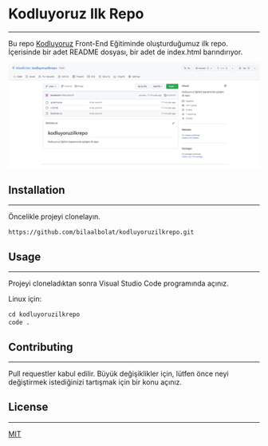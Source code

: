 # Kodluyoruz Ilk Repo
-----------------------------------------------------------

 Bu repo [Kodluyoruz](kodluyoruz.org) Front-End Eğitiminde oluşturduğumuz ilk repo. İçerisinde bir adet README dosyası, bir adet de index.html barındırıyor.

 ![githubSample](githubsample.png)


## Installation
 -----------------------------------------------------------

Öncelikle projeyi clonelayın.

``` 
https://github.com/bilaalbolat/kodluyoruzilkrepo.git
```
## Usage
----------------------------------------------------------

Projeyi cloneladıktan sonra Visual Studio Code programında açınız.

Linux için:
```
cd kodluyoruzilkrepo
code .
```

## Contributing
---------------------------------------------------------

Pull requestler kabul edilir. Büyük değişiklikler için, lütfen önce neyi değiştirmek istediğinizi tartışmak için bir konu açınız.

## License
-------------------------------------------------------

[MIT](https://choosealicense.com/licenses/mit/)